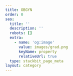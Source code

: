 ```yaml
---
title: OBGYN
order: 0
seo:
  title: ''
  description: ''
  robots: []
  extra:
    - name: 'og:image'
      value: images/grad.png
      keyName: property
      relativeUrl: true
  type: stackbit_page_meta
layout: category
---
```

